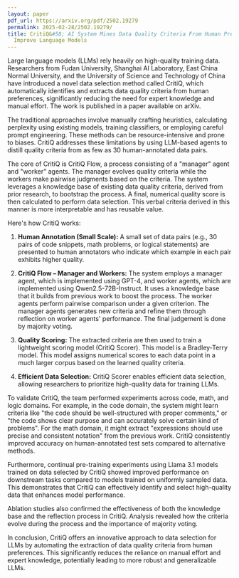 ```yaml
---
layout: paper
pdf_url: https://arxiv.org/pdf/2502.19279
permalink: 2025-02-28/2502.19279/
title: CritiQ&#58; AI System Mines Data Quality Criteria From Human Preferences to
  Improve Language Models
---
```




Large language models (LLMs) rely heavily on high-quality training data.  Researchers from Fudan University, Shanghai AI Laboratory, East China Normal University, and the University of Science and Technology of China have introduced a novel data selection method called CritiQ, which automatically identifies and extracts data quality criteria from human preferences, significantly reducing the need for expert knowledge and manual effort. The work is published in a paper available on arXiv.

The traditional approaches involve manually crafting heuristics, calculating perplexity using existing models, training classifiers, or employing careful prompt engineering. These methods can be resource-intensive and prone to biases. CritiQ addresses these limitations by using LLM-based agents to distill quality criteria from as few as 30 human-annotated data pairs.

The core of CritiQ is CritiQ Flow, a process consisting of a "manager" agent and "worker" agents. The manager evolves quality criteria while the workers make pairwise judgments based on the criteria. The system leverages a knowledge base of existing data quality criteria, derived from prior research, to bootstrap the process.  A final, numerical quality score is then calculated to perform data selection. This verbal criteria derived in this manner is more interpretable and has reusable value.

Here's how CritiQ works:

1.  **Human Annotation (Small Scale):**  A small set of data pairs (e.g., 30 pairs of code snippets, math problems, or logical statements) are presented to human annotators who indicate which example in each pair exhibits higher quality.

2.  **CritiQ Flow – Manager and Workers:** The system employs a manager agent, which is implemented using GPT-4, and worker agents, which are implemented using Qwen2.5-72B-Instruct. It uses a knowledge base that it builds from previous work to boost the process. The worker agents perform pairwise comparison under a given criterion. The manager agents generates new criteria and refine them through reflection on worker agents' performance. The final judgement is done by majority voting.

3.  **Quality Scoring:** The extracted criteria are then used to train a lightweight scoring model (CritiQ Scorer).  This model is a Bradley-Terry model.  This model assigns numerical scores to each data point in a much larger corpus based on the learned quality criteria.

4.  **Efficient Data Selection:** CritiQ Scorer enables efficient data selection, allowing researchers to prioritize high-quality data for training LLMs.

To validate CritiQ, the team performed experiments across code, math, and logic domains. For example, in the code domain, the system might learn criteria like "the code should be well-structured with proper comments," or "the code shows clear purpose and can accurately solve certain kind of problems". For the math domain, it might extract "expressions should use precise and consistent notation" from the previous work. CritiQ consistently improved accuracy on human-annotated test sets compared to alternative methods.

Furthermore, continual pre-training experiments using Llama 3.1 models trained on data selected by CritiQ showed improved performance on downstream tasks compared to models trained on uniformly sampled data. This demonstrates that CritiQ can effectively identify and select high-quality data that enhances model performance.

Ablation studies also confirmed the effectiveness of both the knowledge base and the reflection process in CritiQ.  Analysis revealed how the criteria evolve during the process and the importance of majority voting.

In conclusion, CritiQ offers an innovative approach to data selection for LLMs by automating the extraction of data quality criteria from human preferences. This significantly reduces the reliance on manual effort and expert knowledge, potentially leading to more robust and generalizable LLMs.